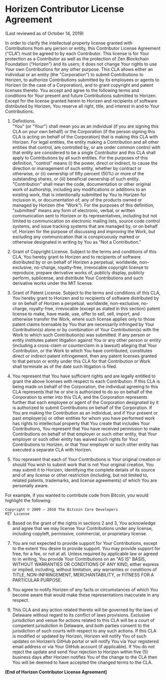 # Horizen Contributor License Agreement

(Last reviewed as of October 14, 2019)
 
In order to clarify the intellectual property license granted with Contributions from any person or entity, this Contributor License Agreement (“CLA”) must be agreed to by each Contributor. This license is for Your protection as a Contributor as well as the protection of Zen Blockchain Foundation (“Horizen”) and its users; it does not change Your rights to use Your own Contributions for any other purpose.
This CLA allows either an individual or an entity (the "Corporation") to submit Contributions to Horizen, to authorize Contributions submitted by its employees or agents to Horizen (in the case of a Corporation), and to grant copyright and patent licenses thereto.
You accept and agree to the following terms and conditions for Your present and future Contributions submitted to Horizen. Except for the license granted herein to Horizen and recipients of software distributed by Horizen, You reserve all right, title, and interest in and to Your Contributions.

1. Definitions.  
"You" (or "Your") shall mean you as an individual (if you are signing this CLA on your own behalf) or the Corporation (if the person signing this CLA is acting on behalf of the Corporation) that is making this CLA with Horizen. For legal entities, the entity making a Contribution and all other entities that control, are controlled by, or are under common control with that entity are considered to be a single Contributor and this CLA shall apply to Contributions by all such entities. For the purposes of this definition, "control" means (i) the power, direct or indirect, to cause the direction or management of such entity, whether by contract or otherwise, or (ii) ownership of fifty percent (50%) or more of the outstanding shares, or (iii) beneficial ownership of such entity.  
"Contribution" shall mean the code, documentation or other original work of authorship, including any modifications or additions to an existing work, that is intentionally submitted by You to Horizen for inclusion in, or documentation of, any of the products owned or managed by Horizen (the "Work"). For the purposes of this definition, "submitted" means any form of electronic, verbal, or written communication sent to Horizen or its representatives, including but not limited to communication on electronic mailing lists, source code control systems, and issue tracking systems that are managed by, or on behalf of, Horizen for the purpose of discussing and improving the Work, but excluding any communication that is conspicuously marked or otherwise designated in writing by You as "Not a Contribution."

2. Grant of Copyright License. Subject to the terms and conditions of this CLA, You hereby grant to Horizen and to recipients of software distributed by or on behalf of Horizen a perpetual, worldwide, non-exclusive, no-charge, royalty-free, irrevocable copyright license to reproduce, prepare derivative works of, publicly display, publicly perform, sublicense, and distribute Your Contributions and such derivative works under the MIT license.

3. Grant of Patent License. Subject to the terms and conditions of this CLA, You hereby grant to Horizen and to recipients of software distributed by or on behalf of Horizen a perpetual, worldwide, non-exclusive, no-charge, royalty-free, irrevocable (except as stated in this section) patent license to make, have made, use, offer to sell, sell, import, and otherwise transfer the Work, where such license applies only to those patent claims licensable by You that are necessarily infringed by Your Contribution(s) alone or by combination of Your Contribution(s) with the Work to which such Contribution(s) was submitted. If any person or entity institutes patent litigation against You or any other person or entity (including a cross-claim or counterclaim in a lawsuit) alleging that Your Contribution, or the Work to which You have contributed, constitutes direct or indirect patent infringement, then any patent licenses granted to that person or entity under this CLA for that Contribution or Work shall terminate as of the date such litigation is filed.

4. You represent that You have sufficient rights and are legally entitled to grant the above licenses with respect to each Contribution. If this CLA is being made on behalf of the Corporation, the individual agreeing to this CLA represents that he or she is authorized to do so on behalf of the Corporation to enter into this CLA, and the Corporation represents further that each employee or agent of the Corporation designated by it is authorized to submit Contributions on behalf of the Corporation. If You are making the Contribution as an individual, and if Your present or past employer(s) or other entities for whom you have performed work has rights to intellectual property that You create that includes Your Contributions, You represent that You have received permission to make Contributions on behalf of that employer or such other entity, that Your employer or such other entity has waived such rights for Your Contributions to Horizen, or that Your employer or such other entity has executed a separate CLA with Horizen.

5. You represent that each of Your Contributions is Your original creation or should You wish to submit work that is not Your original creation, You may submit it to Horizen, identifying the complete details of its source and of any license or other restriction (including, but not limited to, related patents, trademarks, and license agreements) of which You are personally aware.

For example, if you wanted to contribute code from Bitcoin, you would highlight the following:

    Copyright © 2009 – 2018 The Bitcoin Core Developers
    MIT License

6. Based on the grant of the rights in sections 2 and 3, You acknowledge and agree that we may license Your Contributions under any license, including copyleft, permissive, commercial, or proprietary license.

7. You are not expected to provide support for Your Contributions, except to the extent You desire to provide support. You may provide support for free, for a fee, or not at all. Unless required by applicable law or agreed to in writing, You provide Your Contributions on an "AS IS" BASIS, WITHOUT WARRANTIES OR CONDITIONS OF ANY KIND, either express or implied, including, without limitation, any warranties or conditions of TITLE, NON-INFRINGEMENT, MERCHANTABILITY, or FITNESS FOR A PARTICULAR PURPOSE.

8. You agree to notify Horizen of any facts or circumstances of which You become aware that would make these representations inaccurate in any respect.

9. This CLA and any action related thereto will be governed by the laws of Delaware without regard to its conflict of laws provisions. Exclusive jurisdiction and venue for actions related to this CLA will be a court of competent jurisdiction in Delaware, and both parties consent to the jurisdiction of such courts with respect to any such actions. If this CLA is modified or updated by Horizen, Horizen will notify You of such updates on Horizen’s GitHub portal or will notify You via Your registered email address or via Your GitHub account (if applicable). If You do not reject the update and send Your rejection to Horizen within five (5) business days after Horizen notifies You of the change to the CLA then You will be deemed to have accepted the changed terms to the CLA.

**[End of Horizen Contributor License Agreement]**

